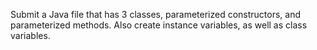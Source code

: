 Submit a Java file that has 3 classes, parameterized constructors, and parameterized methods. 
 Also create instance variables, as well as class variables.
